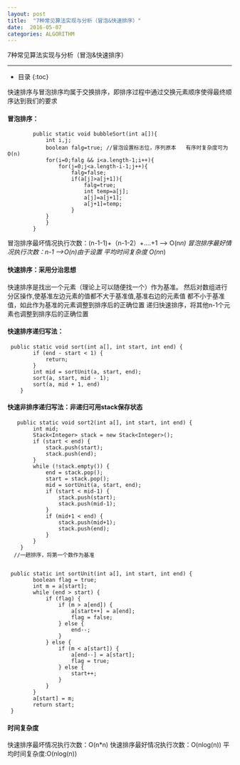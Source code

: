 ```yaml
---
layout: post
title:  "7种常见算法实现与分析（冒泡&快速排序）"
date:  2016-05-07
categories: ALGORITHM
---
```


7种常见算法实现与分析（冒泡&快速排序）

---

- 目录
  {:toc}

快速排序与冒泡排序均属于交换排序，即排序过程中通过交换元素顺序使得最终顺序达到我们的要求

#### 冒泡排序：

        	public static void bubbleSort(int a[]){
        		int i,j;
        		boolean falg=true; //冒泡设置标志位，序列原本	有序时复杂度可为 O(n)
        		for(i=0;falg && i<a.length-1;i++){
    				for(j=0;j<a.length-i-1;j++){
    					falg=false;
    					if(a[j]>a[j+1]){
    						falg=true;
    						int temp=a[j];
    						a[j]=a[j+1];
    						a[j+1]=temp;
    					}
 	   			}
    			}
        	}


冒泡排序最坏情况执行次数：(n-1-1)+（n-1-2）+....+1 --> O(n*n)
冒泡排序最好情况执行次数：n-1 -->O(n)由于设置
平均时间复杂度 O(n*n)
​    
#### 快速排序：采用分治思想

快速排序是找出一个元素（理论上可以随便找一个）作为基准。
然后对数组进行分区操作,使基准左边元素的值都不大于基准值,基准右边的元素值 都不小于基准值，如此作为基准的元素调整到排序后的正确位置
递归快速排序，将其他n-1个元素也调整到排序后的正确位置

#### 快速排序递归写法：


   	 public static void sort(int a[], int start, int end) {
	  		if (end - start < 1) {
	  			return;
	  		}
	  		int mid = sortUnit(a, start, end);
	  		sort(a, start, mid - 1);
	  		sort(a, mid + 1, end)
	    }


#### 快速非排序递归写法：非递归可用stack保存状态

 	   public static void sort2(int a[], int start, int end) {
	  		int mid;
	  		Stack<Integer> stack = new Stack<Integer>();		
	  		if (start < end) {
 	 			stack.push(start);
 	 			stack.push(end);
	  		}
	  		while (!stack.empty()) {
	  			end = stack.pop();
 	 			start = stack.pop();
 	 			mid = sortUnit(a, start, end);
 	 			if (start < mid-1) {
 	 				stack.push(start);
 	 				stack.push(mid-1);
 	 			}
  				if (mid+1 < end) {
 	 				stack.push(mid+1);
 	 				stack.push(end);
 	 			}
	  		}
	  	}
 	  //一趟排序，将第一个数作为基准


 	 public static int sortUnit(int a[], int start, int end) {
			boolean flag = true;
			int m = a[start];
			while (end > start) {
				if (flag) {
					if (m > a[end]) {
						a[start++] = a[end];
						flag = false;
					} else {
						end--;
					}	
				} else {
					if (m < a[start]) {
						a[end--] = a[start];
						flag = true;
					} else {
						start++;
					}
				}
			}
			a[start] = m;
			return start;
 	 }

#### 时间复杂度

快速排序最坏情况执行次数：O(n*n)
快速排序最好情况执行次数：O(nlog(n))
平均时间复杂度:O(nlog(n))







